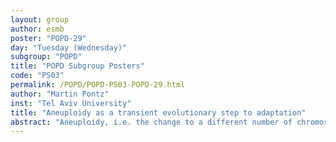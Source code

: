 ```yaml
---
layout: group
author: esmb
poster: "POPD-29"
day: "Tuesday (Wednesday)"
subgroup: "POPD"
title: "POPD Subgroup Posters"
code: "PS03"
permalink: /POPD/POPD-PS03-POPD-29.html
author: "Martin Pontz"
inst: "Tel Aviv University"
title: "Aneuploidy as a transient evolutionary step to adaptation"
abstract: "Aneuploidy, i.e. the change to a different number of chromosomes in single cells, occurrs quite frequently in nature. Prominent examples are human cancer cells and yeast populations under stress. We investigate if and under which conditions aneuploidy can facilitate local adaptation. We analyze both mathematical models and numerical simulations in which aneuploidy acts as a transient step towards a better adapted population. The main methods are based on the Wright-Fisher model and the theory of branching processes. One example for an important quantity that is derived, is the expected time until the population is successfully adapted. It depends heavily on the mutation rate, which is the rarest event that has to occur in order to achieve adaptation.   This work can be seen as a first step towards establishing basic evolutionary theory for the process of aneuploidy as it seems currently to be lacking."
---
```

